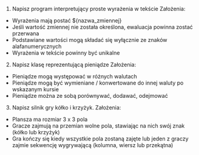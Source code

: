1. Napisz program interpretujący proste wyrażenia w tekście
Założenia:
- Wyrażenia mają postać ${nazwa_zmiennej}
- Jeśli wartość zmiennej nie została określona, ewaluacja powinna zostać przerwana
- Podstawiane wartości mogą składać się wyłącznie ze znaków alafanumerycznych
- Wyrażenia w tekście powinny być unikalne

2. Napisz klasę reprezentującą pieniądze
Założenia:
- Pieniądze mogą występować w różnych walutach
- Pieniądze mogą być wymieniane / konwertowane do innej waluty po wskazanym kursie
- Pieniądze można ze sobą porównywać, dodawać, odejmować

3. Napisz silnik gry kółko i krzyżyk.
Założenia:
- Plansza ma rozmiar 3 x 3 pola
- Gracze zajmują na przemian wolne pola, stawiając na nich swój znak (kółko lub krzyżyk)
- Gra kończy się kiedy wszystkie pola zostaną zajęte lub jeden z graczy zajmie sekwencję wygrywającą (kolumna, wiersz lub przekątna)
